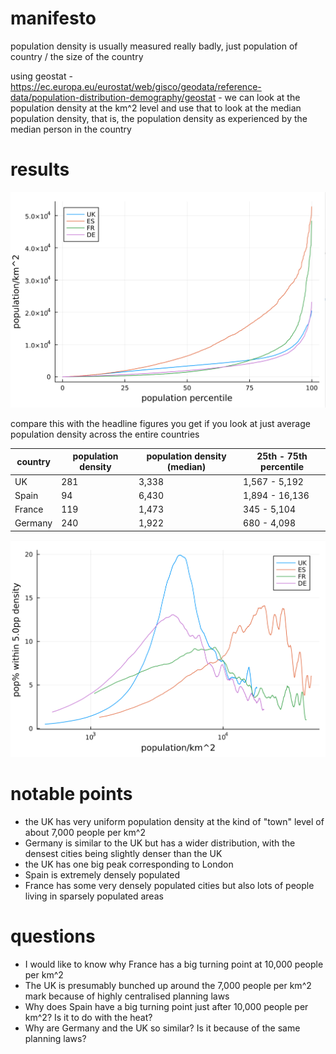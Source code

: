 # manifesto

population density is usually measured really badly, just population of country / the size of the country

using geostat - https://ec.europa.eu/eurostat/web/gisco/geodata/reference-data/population-distribution-demography/geostat - we can look at the population density at the km^2 level and use that to look at the median population density, that is, the population density as experienced by the median person in the country

# results

![](./graphs/percentile-at-density.png)

compare this with the headline figures you get if you look at just average population density across the entire countries

| country | population density | population density (median) | 25th - 75th percentile |
| --- | --- | --- | --- |
| UK | 281 | 3,338 | 1,567 - 5,192 |
| Spain | 94 | 6,430 | 1,894 - 16,136 | 
| France | 119 | 1,473 | 345 - 5,104 |
| Germany | 240 | 1,922 | 680 - 4,098 |

![](./graphs/pop-within-5pp.png)

# notable points

- the UK has very uniform population density at the kind of "town" level of about 7,000 people per km^2
- Germany is similar to the UK but has a wider distribution, with the densest cities being slightly denser than the UK
- the UK has one big peak corresponding to London
- Spain is extremely densely populated
- France has some very densely populated cities but also lots of people living in sparsely populated areas

# questions

- I would like to know why France has a big turning point at 10,000 people per km^2
- The UK is presumably bunched up around the 7,000 people per km^2 mark because of highly centralised planning laws
- Why does Spain have a big turning point just after 10,000 people per km^2? Is it to do with the heat?
- Why are Germany and the UK so similar? Is it because of the same planning laws?
